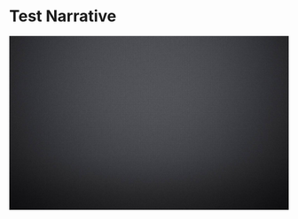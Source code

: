 # Test Narrative


![](https://raw.githubusercontent.com/GTIF-Austria/public-narratives/5b2ae8bb46a7f05d4d6570fcd4af7e8cf69ce07e/assets/wallpaper-1736849581496.jpg)